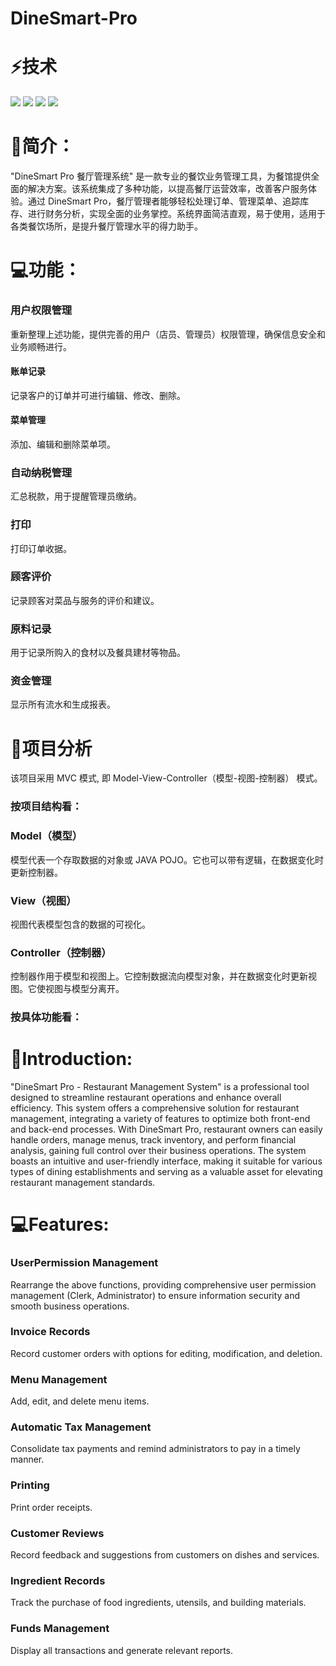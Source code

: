 # DineSmart-Pro
⚡技术
=================
<div align="left">
    <img src="https://img.shields.io/badge/Java-1.8%2B-%23437291?logo=openjdk&logoColor=%23437291"/>
    <img src="https://img.shields.io/badge/mysql-8%2B-%23437291?logo=openjdk&logoColor=%23437291"/>
    <img src="https://img.shields.io/badge/jdbc-8.2.0-brightgreen"/>
    <img src="https://img.shields.io/badge/javafx-21.0.1-brightgreen"/>
</div>

👋简介：
=================
"DineSmart Pro 餐厅管理系统" 是一款专业的餐饮业务管理工具，为餐馆提供全面的解决方案。该系统集成了多种功能，以提高餐厅运营效率，改善客户服务体验。通过 DineSmart Pro，餐厅管理者能够轻松处理订单、管理菜单、追踪库存、进行财务分析，实现全面的业务掌控。系统界面简洁直观，易于使用，适用于各类餐饮场所，是提升餐厅管理水平的得力助手。

💻功能：
=================

### 用户权限管理
重新整理上述功能，提供完善的用户（店员、管理员）权限管理，确保信息安全和业务顺畅进行。

#### 账单记录
记录客户的订单并可进行编辑、修改、删除。

#### 菜单管理
添加、编辑和删除菜单项。

### 自动纳税管理
汇总税款，用于提醒管理员缴纳。

### 打印
打印订单收据。

### 顾客评价
记录顾客对菜品与服务的评价和建议。

### 原料记录
用于记录所购入的食材以及餐具建材等物品。

### 资金管理
显示所有流水和生成报表。

🌱项目分析
=================
该项目采用 MVC 模式, 即 Model-View-Controller（模型-视图-控制器） 模式。
### 按项目结构看：
### Model（模型） 
模型代表一个存取数据的对象或 JAVA POJO。它也可以带有逻辑，在数据变化时更新控制器。
### View（视图） 
视图代表模型包含的数据的可视化。
### Controller（控制器） 
控制器作用于模型和视图上。它控制数据流向模型对象，并在数据变化时更新视图。它使视图与模型分离开。
### 按具体功能看：


👋Introduction:
=================
"DineSmart Pro - Restaurant Management System" is a professional tool designed to streamline restaurant operations and enhance overall efficiency. This system offers a comprehensive solution for restaurant management, integrating a variety of features to optimize both front-end and back-end processes. With DineSmart Pro, restaurant owners can easily handle orders, manage menus, track inventory, and perform financial analysis, gaining full control over their business operations. The system boasts an intuitive and user-friendly interface, making it suitable for various types of dining establishments and serving as a valuable asset for elevating restaurant management standards.

💻Features:
=================

### UserPermission Management
Rearrange the above functions, providing comprehensive user permission management (Clerk, Administrator)   to ensure information security and smooth business operations.

### Invoice Records
Record customer orders with options for editing, modification, and deletion.

### Menu Management
Add, edit, and delete menu items.

### Automatic Tax Management
Consolidate tax payments and remind administrators to pay in a timely manner.

### Printing
Print order receipts.

### Customer Reviews
Record feedback and suggestions from customers on dishes and services.

### Ingredient Records
Track the purchase of food ingredients, utensils, and building materials.

### Funds Management
Display all transactions and generate relevant reports.
